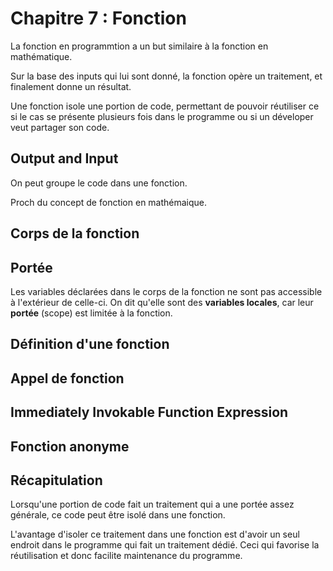 # Chapitre 7 : Fonction

La fonction en programmtion a un but similaire à la fonction en mathématique.

Sur la base des inputs qui lui sont donné, la fonction opère un traitement, et finalement donne un résultat.

Une fonction isole une portion de code, permettant de pouvoir réutiliser ce si le cas se présente plusieurs fois dans le programme ou si un déveloper veut partager son code.

## Output and Input

On peut groupe le code dans une fonction.


Proch du concept de fonction en mathémaique.

## Corps de la fonction

## Portée
Les variables déclarées dans le corps de la fonction ne sont pas accessible à l'extérieur de celle-ci.
On dit qu'elle sont des **variables locales**, car leur **portée** (scope) est limitée à la fonction.


## Définition d'une fonction

## Appel de fonction

## Immediately Invokable Function Expression

## Fonction anonyme


## Récapitulation
Lorsqu'une portion de code fait un traitement qui a une portée assez générale, ce code peut être isolé dans une fonction.

L'avantage d'isoler ce traitement dans une fonction est d'avoir un seul endroit dans le programme qui fait un traitement dédié. Ceci qui favorise la réutilisation et donc facilite maintenance du programme.